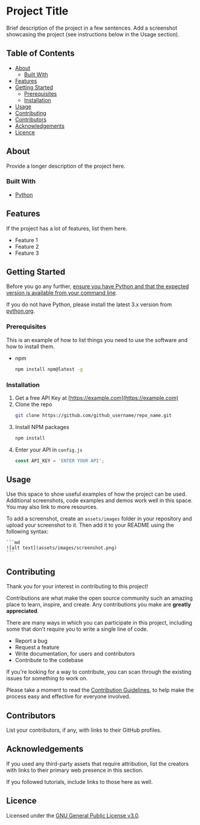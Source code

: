 # Project Title

Brief description of the project in a few sentences. Add a screenshot showcasing the project (see instructions below in the Usage section).

## Table of Contents

- [About](#about)
  - [Built With](#built-with)
- [Features](#features)
- [Getting Started](#getting-started)
  - [Prerequisites](#prerequisites)
  - [Installation](#installation)
- [Usage](#usage)
- [Contributing](#contributing)
- [Contributors](#contributors)
- [Acknowledgements](#acknowledgements)
- [Licence](#licence)

## About

Provide a longer description of the project here.

### Built With

- [Python](https://www.python.org/)

## Features

If the project has a lot of features, list them here.

- Feature 1
- Feature 2
- Feature 3

## Getting Started

Before you go any further, [ensure you have Python and that the expected version is available from your command line](https://packaging.python.org/en/latest/tutorials/installing-packages/#ensure-you-can-run-python-from-the-command-line). 

If you do not have Python, please install the latest 3.x version from [python.org](https://www.python.org/).

### Prerequisites

This is an example of how to list things you need to use the software and how to install them.

- npm
  ```sh
  npm install npm@latest -g
  ```

### Installation

1. Get a free API Key at [https://example.com](https://example.com)
2. Clone the repo
   ```sh
   git clone https://github.com/github_username/repo_name.git
   ```
3. Install NPM packages
   ```sh
   npm install
   ```
4. Enter your API in `config.js`
   ```js
   const API_KEY = 'ENTER YOUR API';
   ```

## Usage

Use this space to show useful examples of how the project can be used. Additional screenshots, code examples and demos work well in this space. You may also link to more resources.

To add a screenshot, create an `assets/images` folder in your repository and upload your screenshot to it. Then add it to your README using the following syntax:

    ```md
    ![alt text](assets/images/screenshot.png)
    ```

## Contributing

Thank you for your interest in contributing to this project!

Contributions are what make the open source community such an amazing place to learn, inspire, and create. Any contributions you make are **greatly appreciated**.

There are many ways in which you can participate in this project, including some that don't require you to write a single line of code.

- Report a bug
- Request a feature
- Write documentation, for users and contributors
- Contribute to the codebase

If you're looking for a way to contribute, you can scan through the existing issues for something to work on.

Please take a moment to read the [Contribution Guidelines](CONTRIBUTING.md), to help make the process easy and effective for everyone involved.

## Contributors

List your contributors, if any, with links to their GitHub profiles.

## Acknowledgements

If you used any third-party assets that require attribution, list the creators with links to their primary web presence in this section.

If you followed tutorials, include links to those here as well.

## Licence

Licensed under the [GNU General Public License v3.0](LICENSE).

